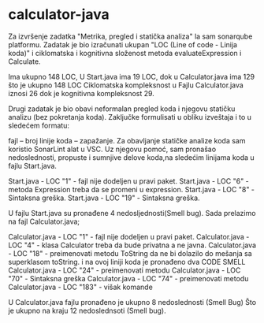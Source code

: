 # calculator-java
Za izvršenje zadatka "Metrika, pregled i statička analiza" la sam sonarqube platformu.
Zadatak je bio izračunati ukupan "LOC (Line of code - Linija koda)" i ciklomatska i kognitivna složenost metoda evaluateExpression i Calculate.

Ima ukupno 148 LOC, 
U Start.java ima 19 LOC, dok u Calculator.java ima 129 što je ukupno 148 LOC
Ciklomatska kompleksnost u Fajlu Calculator.java iznosi 26 dok je kognitivna kompleksnost 29.


Drugi zadatak je bio obavi neformalan pregled koda i njegovu statičku analizu (bez pokretanja koda). Zaključke formulisati u obliku izveštaja i to u sledećem formatu:

fajl – broj linije koda – zapažanje.
Za obavljanje statičke analize koda sam koristio SonarLint alat u VSC. Uz njegovu pomoć, sam pronašao nedoslednosti, propuste i sumnjive delove koda,na sledećim linijama koda u fajlu Start.java.

Start.java - LOC "1" - fajl nije dodeljen u pravi paket.
Start.java - LOC "6" - metoda Expression treba da se promeni u expression.
Start.java - LOC "8" - Sintaksna greška.
Start.java - LOC "19" - Sintaksna greška.

U fajlu Start.java su pronađene 4 nedosljednosti(Smell bug).
Sada prelazimo na fajl Calculator.java;

Calculator.java - LOC "1" - fajl nije dodeljen u pravi paket.
Calculator.java - LOC "4" - klasa Calculator treba da bude privatna a ne javna.
Calculator.java - LOC "18" - preimenovati metodu ToString da ne bi dolazilo do mešanja sa superklasom toString. i na ovoj liniji koda je pronađeno dva CODE SMELL
Calculator.java - LOC "24" - preimenovati metodu 
Calculator.java - LOC "70" - Sintaksna greška 
Calculator.java - LOC "74" - preimenovati metodu
Calculator.java - LOC "183" - višak komande

U Calculator.java fajlu pronađeno je ukupno 8 nedoslednosti (Smell Bug) 
Što je ukupno na kraju 12 nedoslednsoti (Smell bug).
